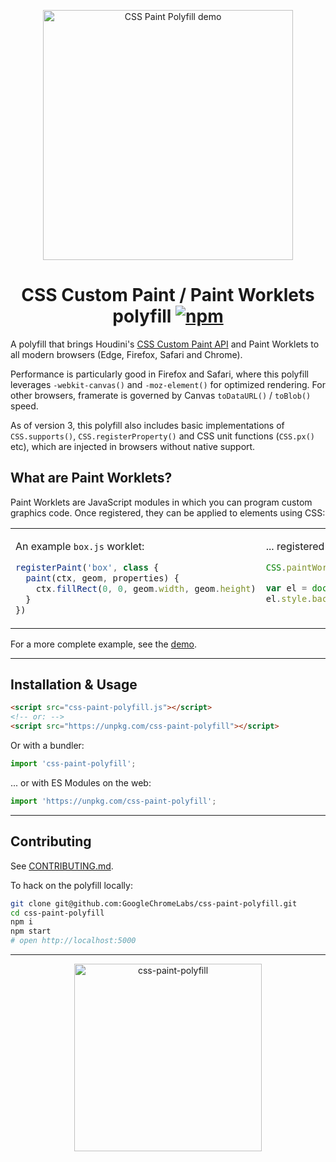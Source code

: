 <p align="center">
  <a href="https://googlechromelabs.github.io/css-paint-polyfill/"><img src="https://i.imgur.com/xqSHmd2.gif" width="400" alt="CSS Paint Polyfill demo"></a>

  <h1 align="center">
    CSS Custom Paint / Paint Worklets polyfill
    <a href="https://www.npmjs.org/package/css-paint-polyfill"><img src="https://img.shields.io/npm/v/css-paint-polyfill.svg?style=flat" alt="npm"></a>
  </h1>
</p>

A polyfill that brings Houdini's [CSS Custom Paint API] and Paint Worklets to all modern browsers (Edge, Firefox, Safari and Chrome).

Performance is particularly good in Firefox and Safari, where this polyfill leverages `-webkit-canvas()` and `-moz-element()` for optimized rendering. For other browsers, framerate is governed by Canvas `toDataURL()` / `toBlob()` speed.

As of version 3, this polyfill also includes basic implementations of `CSS.supports()`, `CSS.registerProperty()` and CSS unit functions (`CSS.px()` etc), which are injected in browsers without native support.

## What are Paint Worklets?

Paint Worklets are JavaScript modules in which you can program custom graphics code. Once registered, they can be applied to elements using CSS:

<table><tbody><tr valign="top"><td>

An example `box.js` worklet:

```js
registerPaint('box', class {
  paint(ctx, geom, properties) {
    ctx.fillRect(0, 0, geom.width, geom.height)
  }
})
```

</td><td>

... registered and applied on a page:

```js
CSS.paintWorklet.addModule('./box.js')

var el = document.querySelector('h1')
el.style.background = 'paint(box)'
```

</td></tr></tbody></table>

For a more complete example, see the [demo](https://github.com/GoogleChromeLabs/css-paint-polyfill/tree/master/demo).

---

## Installation & Usage

```html
<script src="css-paint-polyfill.js"></script>
<!-- or: -->
<script src="https://unpkg.com/css-paint-polyfill"></script>
```

Or with a bundler:

```js
import 'css-paint-polyfill';
```

... or with ES Modules on the web:

```js
import 'https://unpkg.com/css-paint-polyfill';
```

---

## Contributing

See [CONTRIBUTING.md](https://github.com/GoogleChromeLabs/css-paint-polyfill/blob/master/CONTRIBUTING.md).

To hack on the polyfill locally:

```sh
git clone git@github.com:GoogleChromeLabs/css-paint-polyfill.git
cd css-paint-polyfill
npm i
npm start
# open http://localhost:5000
```

---

<p align="center">
  <img src="https://i.imgur.com/Nat1PNX.png" width="300" height="300" alt="css-paint-polyfill">
</p>

[CSS Custom Paint API]: https://developers.google.com/web/updates/2018/01/paintapi
